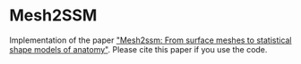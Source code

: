 # Mesh2SSM

Implementation of the paper ["Mesh2ssm: From surface meshes to statistical shape models of anatomy"](https://arxiv.org/abs/2305.07805). 
Please cite this paper if you use the code. 
